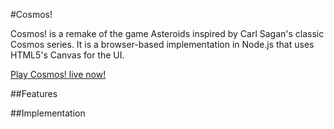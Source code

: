 #Cosmos!

Cosmos! is a remake of the game Asteroids inspired by Carl Sagan's classic Cosmos series. It is a browser-based implementation in Node.js that uses HTML5's Canvas for the UI.

[Play Cosmos! live now!][cosmos]

##Features


##Implementation




[cosmos]: http://www.joebalistreri.net/AsteroidsJS/
